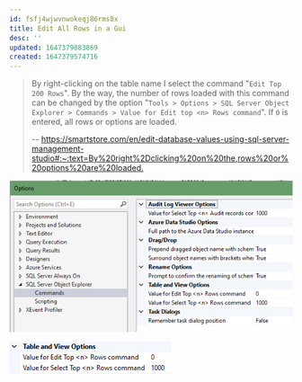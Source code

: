 ```yaml
---
id: fsfj4wjwvnwokeqj86rms8x
title: Edit All Rows in a Gui
desc: ''
updated: 1647379883869
created: 1647379574716
---
```


> By right-clicking on the table name I select the command "`Edit Top 200 Rows`". By the way, the number of rows loaded with this command can be changed by the option "`Tools > Options > SQL Server Object Explorer > Commands > Value for Edit top <n> Rows command`". If `0` is entered, all rows or options are loaded.
>
> -- <https://smartstore.com/en/edit-database-values-using-sql-server-management-studio#:~:text=By%20right%2Dclicking%20on%20the,rows%20or%20options%20are%20loaded.>

![settings](/assets/images/2022-03-15-14-30-50.png)

![edit setting](/assets/images/2022-03-15-14-31-14.png)